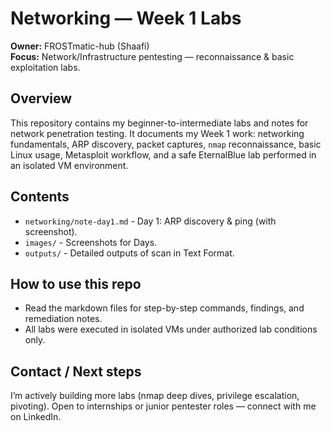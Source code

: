 # Networking — Week 1 Labs

**Owner:** FROSTmatic-hub (Shaafi)  
**Focus:** Network/Infrastructure pentesting — reconnaissance & basic exploitation labs.

## Overview
This repository contains my beginner-to-intermediate labs and notes for network penetration testing. It documents my Week 1 work: networking fundamentals, ARP discovery, packet captures, `nmap` reconnaissance, basic Linux usage, Metasploit workflow, and a safe EternalBlue lab performed in an isolated VM environment.

## Contents
- `networking/note-day1.md` - Day 1: ARP discovery & ping (with screenshot).  
- `images/` - Screenshots for Days.
- `outputs/` - Detailed outputs of scan in Text Format.

## How to use this repo
- Read the markdown files for step-by-step commands, findings, and remediation notes.
- All labs were executed in isolated VMs under authorized lab conditions only.

## Contact / Next steps
I’m actively building more labs (nmap deep dives, privilege escalation, pivoting). Open to internships or junior pentester roles — connect with me on LinkedIn.